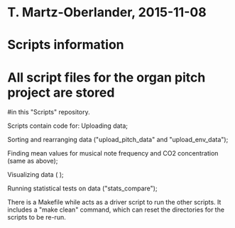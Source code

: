 # T. Martz-Oberlander, 2015-11-08
# Scripts information
# All script files for the organ pitch project are stored 
#in this "Scripts" repository.

Scripts contain code for:
Uploading data;

Sorting and rearranging data ("upload_pitch_data" and "upload_env_data");

Finding mean values for musical note frequency and CO2 concentration (same as above);

Visualizing data ( );

Running statistical tests on data ("stats_compare");

There is a Makefile while acts as a driver script to run the other scripts. It includes a "make clean" command, which can reset the directories for the scripts to be re-run. 

